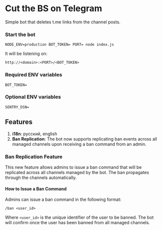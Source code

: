 # Cut the BS on Telegram 

Simple bot that deletes t.me links from the channel posts.

### Start the bot

```
NODE_ENV=production BOT_TOKEN= PORT= node index.js
```

It will be listening on:

```
http://<domain>:<PORT>/<BOT_TOKEN>
```

### Required ENV variables

```
BOT_TOKEN=
```

### Optional ENV variables

```
SENTRY_DSN=
```

## Features

1. **i18n**: русский, english
2. **Ban Replication**: The bot now supports replicating ban events across all managed channels upon receiving a ban command from an admin.

### Ban Replication Feature

This new feature allows admins to issue a ban command that will be replicated across all channels managed by the bot. The ban propagates through the channels automatically.

#### How to Issue a Ban Command

Admins can issue a ban command in the following format:

```
/ban <user_id>
```

Where `<user_id>` is the unique identifier of the user to be banned. The bot will confirm once the user has been banned from all managed channels.
